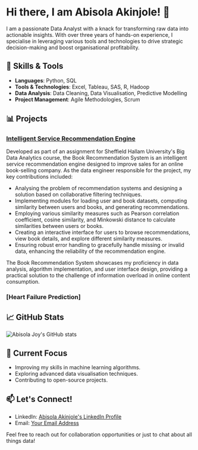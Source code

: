 # Hi there, I am Abisola Akinjole! 👋

I am a passionate Data Analyst with a knack for transforming raw data into actionable insights. With over three years of hands-on experience, I specialise in leveraging various tools and technologies to drive strategic decision-making and boost organisational profitability.

## 🔧 Skills & Tools

- **Languages**: Python, SQL
- **Tools & Technologies**: Excel, Tableau, SAS, R, Hadoop
- **Data Analysis**: Data Cleaning, Data Visualisation, Predictive Modelling
- **Project Management**: Agile Methodologies, Scrum

## 📊 Projects

### [Intelligent Service Recommendation Engine](https://github.com/abisola-joy/Intelligent-Service-Recommendation-Engine)
Developed as part of an assignment for Sheffield Hallam University's Big Data Analytics course, the Book Recommendation System is an intelligent service recommendation engine designed to improve sales for an online book-selling company. As the data engineer responsible for the project, my key contributions included:

- Analysing the problem of recommendation systems and designing a solution based on collaborative filtering techniques.
- Implementing modules for loading user and book datasets, computing similarity between users and books, and generating recommendations.
- Employing various similarity measures such as Pearson correlation coefficient, cosine similarity, and Minkowski distance to calculate similarities between users or books.
- Creating an interactive interface for users to browse recommendations, view book details, and explore different similarity measures.
- Ensuring robust error handling to gracefully handle missing or invalid data, enhancing the reliability of the recommendation engine.

The Book Recommendation System showcases my proficiency in data analysis, algorithm implementation, and user interface design, providing a practical solution to the challenge of information overload in online content consumption.

### [Heart Failure Prediction]


## 📈 GitHub Stats

![Abisola Joy's GitHub stats](https://github-readme-stats.vercel.app/api?username=abisola-joy&show_icons=true&theme=radical)


## 🌱 Current Focus

- Improving my skills in machine learning algorithms.
- Exploring advanced data visualisation techniques.
- Contributing to open-source projects.

## 📫 Let's Connect!

- LinkedIn: [Abisola Akinjole's LinkedIn Profile](https://www.linkedin.com/in/abisola-akinjole-826136160)
- Email: [Your Email Address](mailto:your-email@example.com)

Feel free to reach out for collaboration opportunities or just to chat about all things data!

